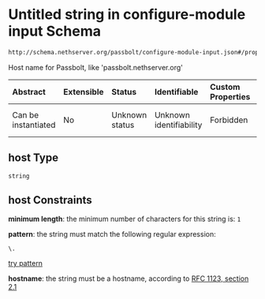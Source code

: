 # Untitled string in configure-module input Schema

```txt
http://schema.nethserver.org/passbolt/configure-module-input.json#/properties/host
```

Host name for Passbolt, like 'passbolt.nethserver.org'

| Abstract            | Extensible | Status         | Identifiable            | Custom Properties | Additional Properties | Access Restrictions | Defined In                                                                                   |
| :------------------ | :--------- | :------------- | :---------------------- | :---------------- | :-------------------- | :------------------ | :------------------------------------------------------------------------------------------- |
| Can be instantiated | No         | Unknown status | Unknown identifiability | Forbidden         | Allowed               | none                | [configure-module-input.json\*](passbolt/configure-module-input.json "open original schema") |

## host Type

`string`

## host Constraints

**minimum length**: the minimum number of characters for this string is: `1`

**pattern**: the string must match the following regular expression:&#x20;

```regexp
\.
```

[try pattern](https://regexr.com/?expression=%5C. "try regular expression with regexr.com")

**hostname**: the string must be a hostname, according to [RFC 1123, section 2.1](https://tools.ietf.org/html/rfc1123 "check the specification")
